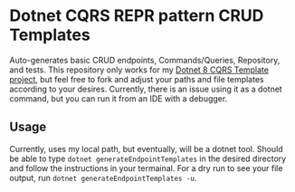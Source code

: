 # Dotnet CQRS REPR pattern CRUD Templates

Auto-generates basic CRUD endpoints, Commands/Queries, Repository, and tests. This repository only works for my [Dotnet 8 CQRS Template project](https://github.com/AJax2012/Dotnet-8-CQRS-Template), but feel free to fork and adjust your paths and file templates according to your desires. Currently, there is an issue using it as a dotnet command, but you can run it from an IDE with a debugger.

## Usage

Currently, uses my local path, but eventually, will be a dotnet tool. Should be able to type `dotnet generateEndpointTemplates` in the desired directory and follow the instructions in your termainal. For a dry run to see your file output, run `dotnet generateEndpointTemplates -u`.
